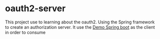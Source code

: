 # oauth2-server
This project use to learning about the oauth2. Using the Spring framework to create an authorization server. It use the <a href='https://github.com/letuankiet146/demo-spring-boot'>Demo Spring boot</a> as the client in order to consume
